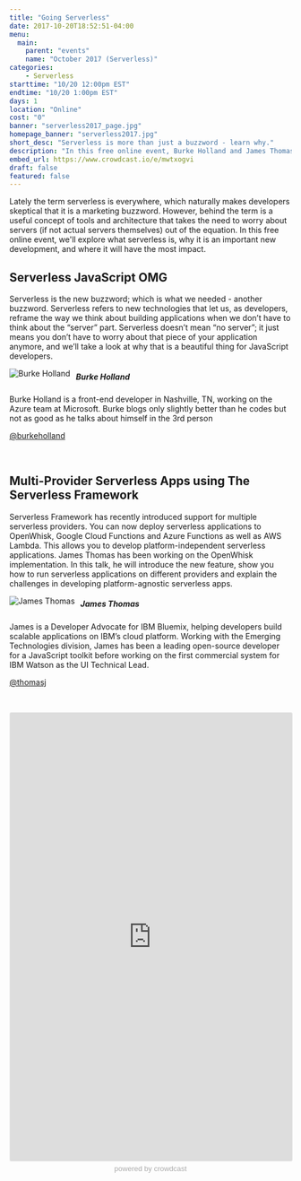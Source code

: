 ```yaml
---
title: "Going Serverless"
date: 2017-10-20T18:52:51-04:00
menu:
  main:
    parent: "events"
    name: "October 2017 (Serverless)"
categories:
    - Serverless
starttime: "10/20 12:00pm EST"
endtime: "10/20 1:00pm EST"
days: 1
location: "Online"
cost: "0"
banner: "serverless2017_page.jpg"
homepage_banner: "serverless2017.jpg"
short_desc: "Serverless is more than just a buzzword - learn why."
description: "In this free online event, Burke Holland and James Thomas explore what serverless is, why it's an important new development and where it will have impact."
embed_url: https://www.crowdcast.io/e/mwtxogvi
draft: false
featured: false
---
```


Lately the term serverless is everywhere, which naturally makes developers skeptical that it is a marketing buzzword. However, behind the term is a useful concept of tools and architecture that takes the need to worry about servers (if not actual servers themselves) out of the equation. In this free online event, we'll explore what serverless is, why it is an important new development, and where it will have the most impact.

## Serverless JavaScript OMG

Serverless is the new buzzword; which is what we needed - another buzzword. Serverless refers to new technologies that let us, as developers, reframe the way we think about building applications when we don’t have to think about the “server” part. Serverless doesn’t mean “no server”; it just means you don’t have to worry about that piece of your application anymore, and we’ll take a look at why that is a beautiful thing for JavaScript developers.

<img src="/images/speakers/burkeholland.jpg" style="float:left;margin-right: 10px;" alt="Burke Holland">

##### Burke Holland

Burke Holland is a front-end developer in Nashville, TN, working on the Azure team at Microsoft. Burke blogs only slightly better than he codes but not as good as he talks about himself in the 3rd person

<i class="fa fa-twitter" aria-hidden="true"></i> [@burkeholland](https://twitter.com/burkeholland)

<br style="clear:both;">

## Multi-Provider Serverless Apps using The Serverless Framework

Serverless Framework has recently introduced support for multiple serverless providers. You can now deploy serverless applications to OpenWhisk, Google Cloud Functions and Azure Functions as well as AWS Lambda. This allows you to develop platform-independent serverless applications. James Thomas has been working on the OpenWhisk implementation. In this talk, he will introduce the new feature, show you how to run serverless applications on different providers and explain the challenges in developing platform-agnostic serverless apps.

<img src="/images/speakers/jamesthomas.jpg" style="float:left;margin-right: 10px;" alt="James Thomas">

##### James Thomas

James is a Developer Advocate for IBM Bluemix, helping developers build scalable applications on IBM’s cloud platform. Working with the Emerging Technologies division, James has been a leading open-source developer for a JavaScript toolkit before working on the first commercial system for IBM Watson as the UI Technical Lead.

<i class="fa fa-twitter" aria-hidden="true"></i> [@thomasj](https://twitter.com/thomasj)

<br style="clear:both;">

<a name="register"></a>

<iframe width="100%" height="800" frameborder="0" marginheight="0" marginwidth="0" allowtransparency="true" src="https://www.crowdcast.io/e/mwtxogvi?navlinks=false&embed=true" style="border: 1px solid #EEE;border-radius:3px;"></iframe><a href="https://www.crowdcast.io/?utm_source=embed&utm_medium=website&utm_campaign=embed" style="color: #aaa; font-family: 'Helvetica', 'Arial', sans-serif;text-decoration: none;display: block;text-align: center;font-size: 13px;padding: 5px 0;">powered by crowdcast</a>
